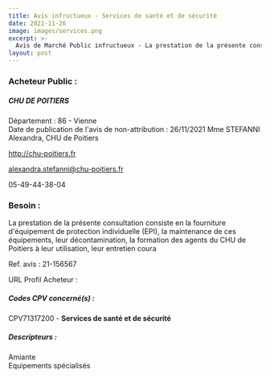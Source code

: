 ```yaml
---
title: Avis infructueux - Services de santé et de sécurité
date: 2021-11-26
image: images/services.png
excerpt: >-
  Avis de Marché Public infructueux - La prestation de la présente consultation consiste en la fourniture d'équipement de protection individuelle (EPI), la maintenance de ces équipements, leur décontamination, la formation des agents
layout: post
---
```


### Acheteur Public :
##### CHU DE POITIERS
Département : 86 - Vienne<br/>
Date de publication de l'avis de non-attribution : 26/11/2021
Mme STEFANNI Alexandra, CHU de Poitiers

http://chu-poitiers.fr

alexandra.stefanni@chu-poitiers.fr

05-49-44-38-04
### Besoin :

La prestation de la présente consultation consiste en la fourniture d'équipement de protection individuelle (EPI), la maintenance de ces équipements, leur décontamination, la formation des agents du CHU de Poitiers à leur utilisation, leur entretien coura

Ref. avis : 21-156567

URL Profil Acheteur : 

##### Codes CPV concerné(s) :
CPV71317200 - **Services de santé et de sécurité** <br/>

##### Descripteurs :
Amiante <br/>
Equipements spécialisés <br/>
